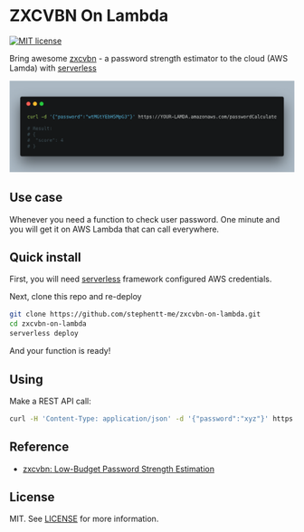 # ZXCVBN On Lambda
[![MIT license](https://img.shields.io/badge/License-MIT-blue.svg)](https://opensource.org/licenses/MIT)

Bring awesome [zxcvbn](https://github.com/dropbox/zxcvbn) - a password strength estimator to the cloud (AWS Lamda) with [serverless](https://github.com/serverless/serverless)

![Preview](preview.png)

## Use case

Whenever you need a function to check user password. One minute and you will get it on AWS Lambda that can call everywhere.

## Quick install

First, you will need [serverless](https://github.com/serverless/serverless) framework configured AWS credentials.

Next, clone this repo and re-deploy

```bash
git clone https://github.com/stephentt-me/zxcvbn-on-lambda.git
cd zxcvbn-on-lambda
serverless deploy
```
And your function is ready!

## Using

Make a REST API call:

```bash
curl -H 'Content-Type: application/json' -d '{"password":"xyz"}' https://YOUR-LAMDA.amazonaws.com/PATH
```

## Reference

* [zxcvbn: Low-Budget Password Strength Estimation](https://www.usenix.org/conference/usenixsecurity16/technical-sessions/presentation/wheeler)

## License

MIT. See [LICENSE](LICENSE) for more information.